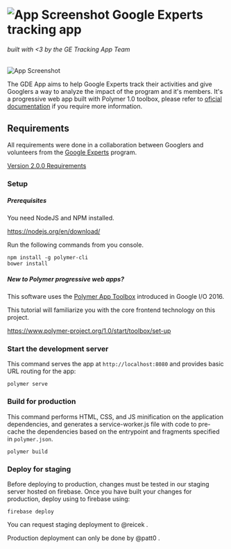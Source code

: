 ![App Screenshot](http://s32.postimg.org/x11aap2px/rsz_experts_at_io_compressed.jpg)
Google Experts tracking app
===========================
###### built with <3 by the GE Tracking App Team
![App Screenshot](http://s32.postimg.org/4y3nsfx91/preview.jpg)

The GDE App aims to help Google Experts track their activities and give Googlers a way to analyze the impact of the program and it's members. It's a progressive web app built with Polymer 1.0 toolbox, please refer to [oficial documentation](https://www.polymer-project.org/1.0/docs/) if you require more information.

## Requirements

All requirements were done in a collaboration between Googlers and volunteers from the [Google Experts](https://developers.google.com/experts/) program.

[Version 2.0.0 Requirements](https://docs.google.com/document/d/1bZIIR9yUOMI8dZzmPRyIGVPUO9Ov85Xq31FWbpRHnHQ/edit)

### Setup

##### Prerequisites

You need NodeJS and NPM installed.

https://nodejs.org/en/download/

Run the following commands from you console.

    npm install -g polymer-cli
    bower install

##### New to Polymer progressive web apps?

This software uses the [Polymer App Toolbox](https://www.polymer-project.org/1.0/toolbox/) introduced in Google I/O 2016.

This tutorial  will familiarize you with the core frontend technology on this project.

https://www.polymer-project.org/1.0/start/toolbox/set-up

### Start the development server

This command serves the app at `http://localhost:8080` and provides basic URL
routing for the app:

    polymer serve

### Build for production

This command performs HTML, CSS, and JS minification on the application dependencies, and generates a service-worker.js file with code to pre-cache the dependencies based on the entrypoint and fragments specified in `polymer.json`.

    polymer build

### Deploy for staging

Before deploying to production, changes must be tested in our staging server hosted on firebase. Once you have built your changes for production, deploy using to firebase using:

    firebase deploy
    
You can request staging deployment to @reicek .

Production deployment can only be done by @patt0 .